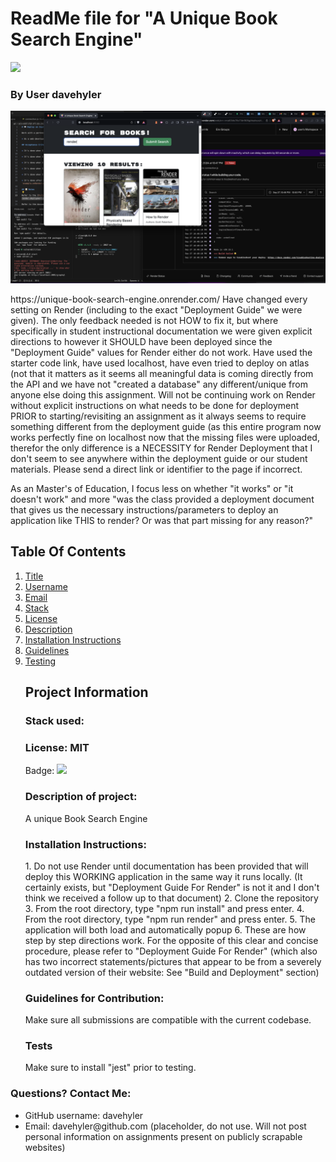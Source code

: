 

<h1 id="title">ReadMe file for "A Unique Book Search Engine"</h1><img src = "https://badgen.net/badge/license/MIT">
<h3>By User davehyler</h3>
<!-- Optional Screenshot will show if user places one within the same directory as this readme. -->
<img src = "screenshot.png">
<p>
https://unique-book-search-engine.onrender.com/
Have changed every setting on Render (including to the exact "Deployment Guide" we were given). The only feedback needed is not HOW to fix it, but where specifically in student instructional documentation we were given explicit directions to however it SHOULD have been deployed since the "Deployment Guide" values for Render either do not work. Have used the starter code link, have used localhost, have even tried to deploy on atlas (not that it matters as it seems all meaningful data is coming directly from the API and we have not "created a database" any different/unique from anyone else doing this assignment. Will not be continuing work on Render without explicit instructions on what needs to be done for deployment PRIOR to starting/revisiting an assignment as it always seems to require something different from the deployment guide (as this entire program now works perfectly fine on localhost now that the missing files were uploaded, therefor the only difference is a NECESSITY for Render Deployment that I don't seem to see anywhere within the deployment guide or our student materials. Please send a direct link or identifier to the page if incorrect.
  
As an Master's of Education, I focus less on whether "it works" or "it doesn't work" and more "was the class provided a deployment document that gives us the necessary instructions/parameters to deploy an application like THIS to render? Or was that part missing for any reason?"
<nav>
<h2>Table Of Contents</h2>
<ol>
<li><a href="#title">Title</a></li>
<li><a href="#username">Username</a></li>
<li><a href="#email">Email</a></li>
<li><a href="#stack">Stack</a></li>
<li><a href="#license">License</a></li>
<li><a href="#description">Description</a></li>
<li><a href="#instructions">Installation Instructions</a></li>
<li><a href="#guidelines">Guidelines</a></li>
<li><a href="#testing">Testing</a></li>
</ol>
</nav>
<ul class="list-group">
<h2>Project Information</h2>
<h3 id="stack">Stack used:</h3>
<p></p>
<h3 id="license">License: MIT</h3>
<p>Badge: <img src = "https://badgen.net/badge/license/MIT"></p>
<h3 id="description">Description of project:</h3>
<p>A unique Book Search Engine</p>
<h3 id="instructions">Installation Instructions:</h3>
1. Do not use Render until documentation has been provided that will deploy this WORKING application in the same way it runs locally. (It certainly exists, but "Deployment Guide For Render" is not it and I don't think we received a follow up to that document)
2. Clone the repository
3. From the root directory, type "npm run install" and press enter.
4. From the root directory, type "npm run render" and press enter.
5. The application will both load and automatically popup
6. These are how step by step directions work. For the opposite of this clear and concise procedure, please refer to "Deployment Guide For Render" (which also has two incorrect statements/pictures that appear to be from a severely outdated version of their website: See "Build and Deployment" section)
<h3 id="guidelines">Guidelines for Contribution:</h3>
<p>Make sure all submissions are compatible with the current codebase.</p>
<h3 id="testing">Tests</h3>
<p>Make sure to install "jest" prior to testing.</p>
</ul>
<h3>Questions? Contact Me:</h3>
<ul class="list-group">
<li class="list-group-item">GitHub username: davehyler</li>
<li class="list-group-item">Email:  davehyler@github.com (placeholder, do not use. Will not post personal information on assignments present on publicly scrapable websites)</li>
</ul>
